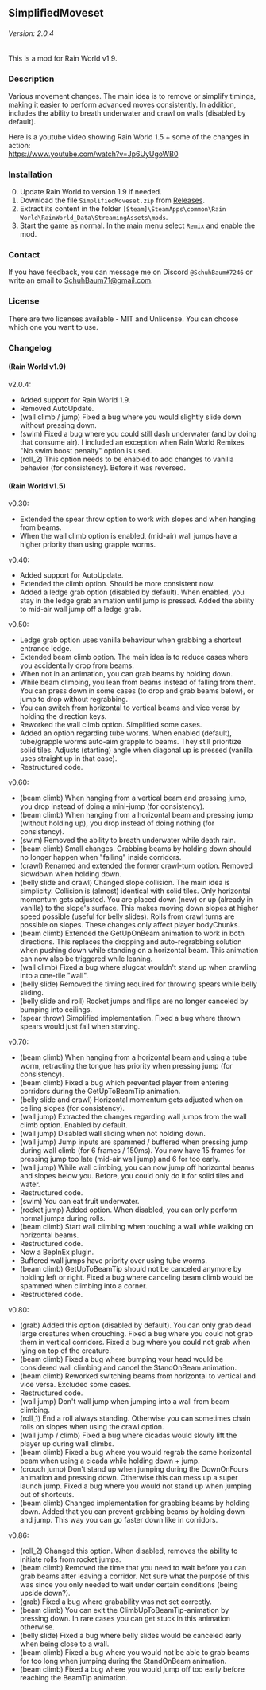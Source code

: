 ## SimplifiedMoveset
###### Version: 2.0.4

This is a mod for Rain World v1.9.

### Description
Various movement changes. The main idea is to remove or simplify timings, making it easier to perform advanced moves consistently. In addition, includes the ability to breath underwater and crawl on walls (disabled by default).  
  
Here is a youtube video showing Rain World 1.5 + some of the changes in action:  
https://www.youtube.com/watch?v=Jp6UyUgoWB0

### Installation
0. Update Rain World to version 1.9 if needed.
1. Download the file  `SimplifiedMoveset.zip` from [Releases](https://github.com/SchuhBaum/SimplifiedMoveset/releases).
2. Extract its content in the folder `[Steam]\SteamApps\common\Rain World\RainWorld_Data\StreamingAssets\mods`.
3. Start the game as normal. In the main menu select `Remix` and enable the mod. 

### Contact
If you have feedback, you can message me on Discord `@SchuhBaum#7246` or write an email to SchuhBaum71@gmail.com.  

### License  
There are two licenses available - MIT and Unlicense. You can choose which one you want to use.

### Changelog
#### (Rain World v1.9)
v2.0.4:
- Added support for Rain World 1.9.
- Removed AutoUpdate.
- (wall climb / jump) Fixed a bug where you would slightly slide down without pressing down.
- (swim) Fixed a bug where you could still dash underwater (and by doing that consume air). I included an exception when Rain World Remixes "No swim boost penalty" option is used.
- (roll_2) This option needs to be enabled to add changes to vanilla behavior (for consistency). Before it was reversed.

#### (Rain World v1.5)
v0.30:
- Extended the spear throw option to work with slopes and when hanging from beams.
- When the wall climb option is enabled, (mid-air) wall jumps have a higher priority than using grapple worms.

v0.40:
- Added support for AutoUpdate.
- Extended the climb option. Should be more consistent now.
- Added a ledge grab option (disabled by default). When enabled, you stay in the ledge grab animation until jump is pressed. Added the ability to mid-air wall jump off a ledge grab.

v0.50:
- Ledge grab option uses vanilla behaviour when grabbing a shortcut entrance ledge.
- Extended beam climb option. The main idea is to reduce cases where you accidentally drop from beams.
- When not in an animation, you can grab beams by holding down.
- While beam climbing, you lean from beams instead of falling from them. You can press down in some cases (to drop and grab beams below), or jump to drop without regrabbing.
- You can switch from horizontal to vertical beams and vice versa by holding the direction keys.
- Reworked the wall climb option. Simplified some cases.
- Added an option regarding tube worms. When enabled (default), tube/grapple worms auto-aim grapple to beams. They still prioritize solid tiles. Adjusts (starting) angle when diagonal up is pressed (vanilla uses straight up in that case).
- Restructured code.

v0.60:
- (beam climb) When hanging from a vertical beam and pressing jump, you drop instead of doing a mini-jump (for consistency).
- (beam climb) When hanging from a horizontal beam and pressing jump (without holding up), you drop instead of doing nothing (for consistency).
- (swim) Removed the ability to breath underwater while death rain.
- (beam climb) Small changes. Grabbing beams by holding down should no longer happen when "falling" inside corridors.
- (crawl) Renamed and extended the former crawl-turn option. Removed slowdown when holding down.
- (belly slide and crawl) Changed slope collision. The main idea is simplicity. Collision is (almost) identical with solid tiles. Only horizontal momentum gets adjusted. You are placed down (new) or up (already in vanilla) to the slope's surface. This makes moving down slopes at higher speed possible (useful for belly slides). Rolls from crawl turns are possible on slopes. These changes only affect player bodyChunks.
- (beam climb) Extended the GetUpOnBeam animation to work in both directions. This replaces the dropping and auto-regrabbing solution when pushing down while standing on a horizontal beam. This animation can now also be triggered while leaning.
- (wall climb) Fixed a bug where slugcat wouldn't stand up when crawling into a one-tile "wall".
- (belly slide) Removed the timing required for throwing spears while belly sliding.
- (belly slide and roll) Rocket jumps and flips are no longer canceled by bumping into ceilings.
- (spear throw) Simplified implementation. Fixed a bug where thrown spears would just fall when starving.

v0.70:
- (beam climb) When hanging from a horizontal beam and using a tube worm, retracting the tongue has priority when pressing jump (for consistency).
- (beam climb) Fixed a bug which prevented player from entering corridors during the GetUpToBeamTip animation.
- (belly slide and crawl) Horizontal momentum gets adjusted when on ceiling slopes (for consistency).
- (wall jump) Extracted the changes regarding wall jumps from the wall climb option. Enabled by default.
- (wall jump) Disabled wall sliding when not holding down.
- (wall jump) Jump inputs are spammed / buffered when pressing jump during wall climb (for 6 frames / 150ms). You now have 15 frames for pressing jump too late (mid-air wall jump) and 6 for too early.
- (wall jump) While wall climbing, you can now jump off horizontal beams and slopes below you. Before, you could only do it for solid tiles and water.
- Restructured code.
- (swim) You can eat fruit underwater.
- (rocket jump) Added option. When disabled, you can only perform normal jumps during rolls.
- (beam climb) Start wall climbing when touching a wall while walking on horizontal beams.
- Restructured code.
- Now a BepInEx plugin.
- Buffered wall jumps have priority over using tube worms.
- (beam climb) GetUpToBeamTip should not be canceled anymore by holding left or right. Fixed a bug where canceling beam climb would be spammed when climbing into a corner.
- Restructered code.

v0.80:
- (grab) Added this option (disabled by default). You can only grab dead large creatures when crouching. Fixed a bug where you could not grab them in vertical corridors. Fixed a bug where you could not grab when lying on top of the creature.
- (beam climb) Fixed a bug where bumping your head would be considered wall climbing and cancel the StandOnBeam animation.
- (beam climb) Reworked switching beams from horizontal to vertical and vice versa. Excluded some cases.
- Restructured code.
- (wall jump) Don't wall jump when jumping into a wall from beam climbing.
- (roll_1) End a roll always standing. Otherwise you can sometimes chain rolls on slopes when using the crawl option.
- (wall jump / climb) Fixed a bug where cicadas would slowly lift the player up during wall climbs.
- (beam climb) Fixed a bug where you would regrab the same horizontal beam when using a cicada while holding down + jump.
- (crouch jump) Don't stand up when jumping during the DownOnFours animation and pressing down. Otherwise this can mess up a super launch jump. Fixed a bug where you would not stand up when jumping out of shortcuts.
- (beam climb) Changed implementation for grabbing beams by holding down. Added that you can prevent grabbing beams by holding down and jump. This way you can go faster down like in corridors.

v0.86:
- (roll_2) Changed this option. When disabled, removes the ability to initiate rolls from rocket jumps.
- (beam climb) Removed the time that you need to wait before you can grab beams after leaving a corridor. Not sure what the purpose of this was since you only needed to wait under certain conditions (being upside down?).
- (grab) Fixed a bug where grabability was not set correctly.
- (beam climb) You can exit the ClimbUpToBeamTip-animation by pressing down. In rare cases you can get stuck in this animation otherwise.
- (belly slide) Fixed a bug where belly slides would be canceled early when being close to a wall.
- (beam climb) Fixed a bug where you would not be able to grab beams for too long when jumping during the StandOnBeam animation.
- (beam climb) Fixed a bug where you would jump off too early before reaching the BeamTip animation.